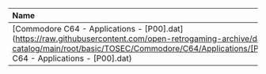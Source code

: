 |Name|Size|
|:---|---:|
|[Commodore C64 - Applications - [P00].dat](https://raw.githubusercontent.com/open-retrogaming-archive/dat-catalog/main/root/basic/TOSEC/Commodore/C64/Applications/[P00]/Commodore C64 - Applications - [P00].dat)|39117|

